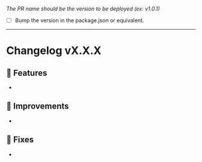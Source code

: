 _The PR name should be the version to be deployed (ex: v1.0.1)_

- [ ] Bump the version in the package.json or equivalent.

---

# Changelog vX.X.X

## 🎉 Features
- 

## 🚀 Improvements
-

## 🐛 Fixes
-
